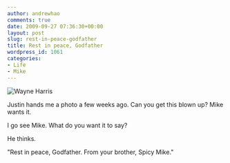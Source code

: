 ```yaml
---
author: andrewhao
comments: true
date: 2009-09-27 07:36:30+00:00
layout: post
slug: rest-in-peace-godfather
title: Rest in peace, Godfather
wordpress_id: 1061
categories:
- Life
- Mike
---
```


![Wayne Harris](http://www.andrewhao.com/wp-content/uploads/2009/09/Wayne-Harris-447x500.jpg)

Justin hands me a photo a few weeks ago. Can you get this blown up? Mike wants it.

I go see Mike. What do you want it to say?

He thinks.

"Rest in peace, Godfather. From your brother, Spicy Mike."
